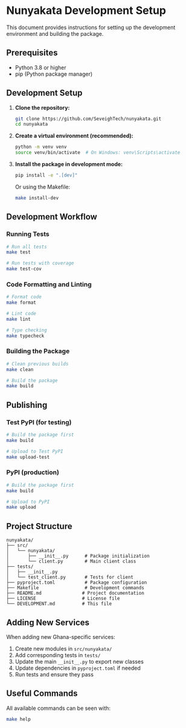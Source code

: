 # Nunyakata Development Setup

This document provides instructions for setting up the development environment and building the package.

## Prerequisites

- Python 3.8 or higher
- pip (Python package manager)

## Development Setup

1. **Clone the repository:**

   ```bash
   git clone https://github.com/SeveighTech/nunyakata.git
   cd nunyakata
   ```

2. **Create a virtual environment (recommended):**

   ```bash
   python -m venv venv
   source venv/bin/activate  # On Windows: venv\Scripts\activate
   ```

3. **Install the package in development mode:**

   ```bash
   pip install -e ".[dev]"
   ```

   Or using the Makefile:

   ```bash
   make install-dev
   ```

## Development Workflow

### Running Tests

```bash
# Run all tests
make test

# Run tests with coverage
make test-cov
```

### Code Formatting and Linting

```bash
# Format code
make format

# Lint code
make lint

# Type checking
make typecheck
```

### Building the Package

```bash
# Clean previous builds
make clean

# Build the package
make build
```

## Publishing

### Test PyPI (for testing)

```bash
# Build the package first
make build

# Upload to Test PyPI
make upload-test
```

### PyPI (production)

```bash
# Build the package first
make build

# Upload to PyPI
make upload
```

## Project Structure

```
nunyakata/
├── src/
│   └── nunyakata/
│       ├── __init__.py      # Package initialization
│       └── client.py        # Main client class
├── tests/
│   ├── __init__.py
│   └── test_client.py       # Tests for client
├── pyproject.toml           # Package configuration
├── Makefile                 # Development commands
├── README.md               # Project documentation
├── LICENSE                 # License file
└── DEVELOPMENT.md          # This file
```

## Adding New Services

When adding new Ghana-specific services:

1. Create new modules in `src/nunyakata/`
2. Add corresponding tests in `tests/`
3. Update the main `__init__.py` to export new classes
4. Update dependencies in `pyproject.toml` if needed
5. Run tests and ensure they pass

## Useful Commands

All available commands can be seen with:

```bash
make help
```
